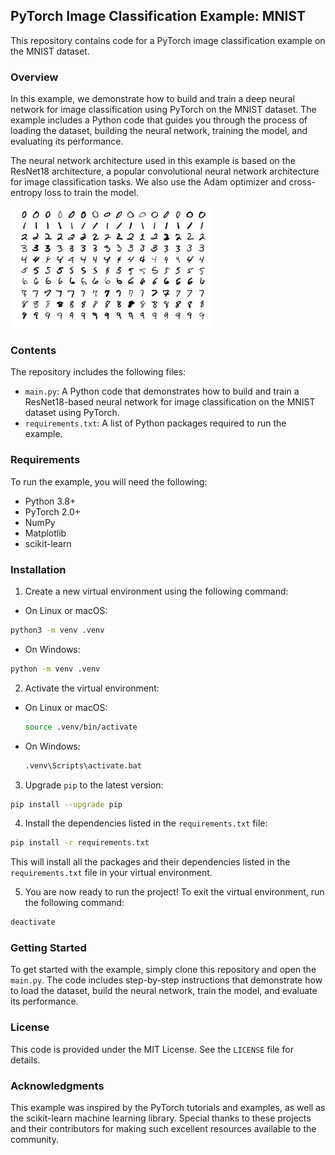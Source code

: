## PyTorch Image Classification Example: MNIST
This repository contains code for a PyTorch image classification example on the MNIST dataset.

### Overview
In this example, we demonstrate how to build and train a deep neural network for image classification using PyTorch on the MNIST dataset. The example includes a Python code that guides you through the process of loading the dataset, building the neural network, training the model, and evaluating its performance.

The neural network architecture used in this example is based on the ResNet18 architecture, a popular convolutional neural network architecture for image classification tasks. We also use the Adam optimizer and cross-entropy loss to train the model.

![MNIST Dataset](./resources/MNIST.png)

### Contents
The repository includes the following files:

- `main.py`: A Python code that demonstrates how to build and train a ResNet18-based neural network for image classification on the MNIST dataset using PyTorch.
- `requirements.txt`: A list of Python packages required to run the example.

### Requirements
To run the example, you will need the following:

- Python 3.8+
- PyTorch 2.0+
- NumPy
- Matplotlib
- scikit-learn

### Installation
1. Create a new virtual environment using the following command:

- On Linux or macOS:
```bash
python3 -m venv .venv
```
- On Windows:
```bash
python -m venv .venv
```
2. Activate the virtual environment:

- On Linux or macOS:

  ```bash
  source .venv/bin/activate
  ```

- On Windows:

  ```bash
  .venv\Scripts\activate.bat
  ```

3. Upgrade `pip` to the latest version:


```bash
pip install --upgrade pip
```

4. Install the dependencies listed in the `requirements.txt` file:


```bash
pip install -r requirements.txt
```

This will install all the packages and their dependencies listed in the `requirements.txt` file in your virtual environment.

5. You are now ready to run the project! To exit the virtual environment, run the following command:


```bash
deactivate
```

### Getting Started
To get started with the example, simply clone this repository and open the `main.py`. The code includes step-by-step instructions  that demonstrate how to load the dataset, build the neural network, train the model, and evaluate its performance.
### License
This code is provided under the MIT License. See the `LICENSE` file for details.
### Acknowledgments
This example was inspired by the PyTorch tutorials and examples, as well as the scikit-learn machine learning library. Special thanks to these projects and their contributors for making such excellent resources available to the community.
